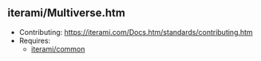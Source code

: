 iterami/Multiverse.htm
----------------------

* Contributing: https://iterami.com/Docs.htm/standards/contributing.htm
* Requires:
  * [iterami/common](https://github.com/iterami/common)
